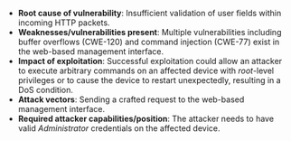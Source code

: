 - **Root cause of vulnerability**: Insufficient validation of user fields within incoming HTTP packets.
- **Weaknesses/vulnerabilities present**: Multiple vulnerabilities including buffer overflows (CWE-120) and command injection (CWE-77) exist in the web-based management interface.
- **Impact of exploitation**: Successful exploitation could allow an attacker to execute arbitrary commands on an affected device with *root*-level privileges or to cause the device to restart unexpectedly, resulting in a DoS condition.
- **Attack vectors**: Sending a crafted request to the web-based management interface.
- **Required attacker capabilities/position**: The attacker needs to have valid *Administrator* credentials on the affected device.